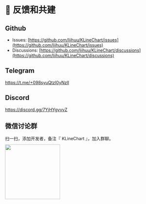 # 💬 反馈和共建

## Github
+ Issues: [https://github.com/liihuu/KLineChart/issues](https://github.com/liihuu/KLineChart/issues)
+ Discussions: [https://github.com/liihuu/KLineChart/discussions](https://github.com/liihuu/KLineChart/discussions)

## Telegram
https://t.me/+098syuQtzI0yNzll

## Discord
https://discord.gg/7YjHYgvvvZ

## 微信讨论群
扫一扫，添加开发者，备注『 KLineChart 』，加入群聊。
<img style="width:180px;margin-top:10px" src="/images/wechat.jpeg"/>

<!-- ## QQ讨论群
<img style="width:180px;margin-top:10px" src="/images/qq_group_qr_code.png"/> -->